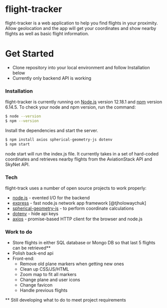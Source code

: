 # flight-tracker

flight-tracker is a web application to help you find flights in your proximity. Allow geolocation and the app will get your coordinates and show nearby flights as well as basic flight information.

# Get Started

- Clone repository into your local environment and follow Installation below
- Currently only backend API is working

### Installation

flight-tracker is currently running on [Node.js](https://nodejs.org/) version 12.18.1 and [npm](https://npmjs.com) version 6.14.5. To check your node and npm version, run the command:

```sh
$ node --version
$ npm --version
```

Install the dependencies and start the server.

```sh
$ npm install axios spherical-geometry-js dotenv
$ npm start
```

node start will run the index.js file. It currently takes in a set of hard-coded coordinates and retrieves nearby flights from the AviationStack API and SkyNet API.

### Tech

flight-track uses a number of open source projects to work properly:

- [node.js] - evented I/O for the backend
- [express] - fast node.js network app framework [@tjholowaychuk]
- [spherical-geometry-js] - to perform coordinate calculations
- [dotenv] - hide api keys
- [axios] - promise-based HTTP client for the browser and node.js

### Work to do
- Store flights in either SQL database or Mongo DB so that last 5 flights can be retrieved\*\*
- Polish back-end api
- Front-end:
  - Remove old plane markers when getting new ones
  - Clean up CSS/JS/HTML
  - Zoom map to fit all markers
  - Change plane and user icons
  - Change favicon
  - Handle previous flights

\*\* Still developing what to do to meet project requirements

[dotenv]: https://www.npmjs.com/package/dotenv
[axios]: https://www.npmjs.com/package/axios
[spherical-geometry-js]: https://www.npmjs.com/package/spherical-geometry-js
[node.js]: http://nodejs.org
[express]: http://expressjs.com
